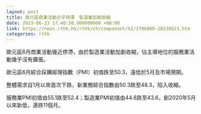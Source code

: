 ```yaml
---
layout: post
title: 歐元區商業活動近乎停滯　製造業加劇收縮
date: 2023-06-23 17:40:58.000000000 +08:00
link: https://news.rthk.hk/rthk/ch/component/k2/1706009-20230623.htm
categories: rthk
---
```


歐元區6月商業活動幾近停滯，由於製造業活動加劇收縮，佔主導地位的服務業活動幾乎沒有擴張。

歐元區6月綜合採購經理指數（PMI）初值跌至50.3，遠低於5月及市場預期。

整體需求自1月以來首次下跌，新業務綜合指數由50.3跌至48.3，陷入收縮。

服務業PMI初值由55.1跌至52.4；製造業PMI初值由44.8跌至43.6，創2020年5月以來新低，連跌11個月。
